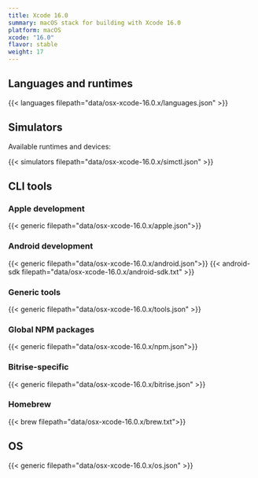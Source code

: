 ```yaml
---
title: Xcode 16.0
summary: macOS stack for building with Xcode 16.0
platform: macOS
xcode: "16.0"
flavor: stable
weight: 17
---
```


## Languages and runtimes

{{< languages filepath="data/osx-xcode-16.0.x/languages.json" >}}

## Simulators

Available runtimes and devices:

{{< simulators filepath="data/osx-xcode-16.0.x/simctl.json" >}}

## CLI tools

### Apple development

{{< generic filepath="data/osx-xcode-16.0.x/apple.json">}}

### Android development

{{< generic filepath="data/osx-xcode-16.0.x/android.json">}}
{{< android-sdk filepath="data/osx-xcode-16.0.x/android-sdk.txt" >}}

### Generic tools

{{< generic filepath="data/osx-xcode-16.0.x/tools.json" >}}

### Global NPM packages

{{< generic filepath="data/osx-xcode-16.0.x/npm.json">}}

### Bitrise-specific

{{< generic filepath="data/osx-xcode-16.0.x/bitrise.json" >}}

### Homebrew

{{< brew filepath="data/osx-xcode-16.0.x/brew.txt">}}

## OS

{{< generic filepath="data/osx-xcode-16.0.x/os.json" >}}
